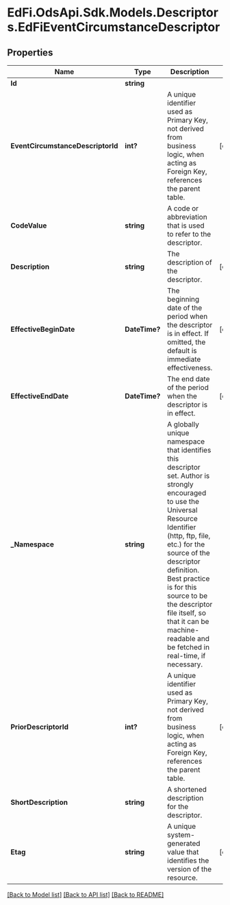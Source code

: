 # EdFi.OdsApi.Sdk.Models.Descriptors.EdFiEventCircumstanceDescriptor
## Properties

Name | Type | Description | Notes
------------ | ------------- | ------------- | -------------
**Id** | **string** |  | 
**EventCircumstanceDescriptorId** | **int?** | A unique identifier used as Primary Key, not derived from business logic, when acting as Foreign Key, references the parent table. | [optional] 
**CodeValue** | **string** | A code or abbreviation that is used to refer to the descriptor. | 
**Description** | **string** | The description of the descriptor. | [optional] 
**EffectiveBeginDate** | **DateTime?** | The beginning date of the period when the descriptor is in effect. If omitted, the default is immediate effectiveness. | [optional] 
**EffectiveEndDate** | **DateTime?** | The end date of the period when the descriptor is in effect. | [optional] 
**_Namespace** | **string** | A globally unique namespace that identifies this descriptor set. Author is strongly encouraged to use the Universal Resource Identifier (http, ftp, file, etc.) for the source of the descriptor definition. Best practice is for this source to be the descriptor file itself, so that it can be machine-readable and be fetched in real-time, if necessary. | 
**PriorDescriptorId** | **int?** | A unique identifier used as Primary Key, not derived from business logic, when acting as Foreign Key, references the parent table. | [optional] 
**ShortDescription** | **string** | A shortened description for the descriptor. | 
**Etag** | **string** | A unique system-generated value that identifies the version of the resource. | [optional] 

[[Back to Model list]](../README.md#documentation-for-models) [[Back to API list]](../README.md#documentation-for-api-endpoints) [[Back to README]](../README.md)

